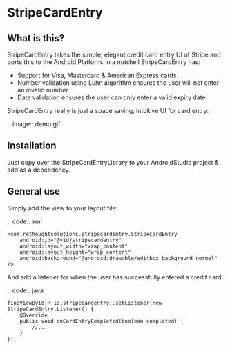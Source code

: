 StripeCardEntry
==============

What is this?
-------------

StripeCardEntry takes the simple, elegant credit card entry UI of Stripe and ports this to
the Android Platform. In a nutshell StripeCardEntry has:

* Support for Visa, Mastercard & American Express cards.
* Number validation using Luhn algorithm ensures the user will not enter an invalid number.
* Date validation ensures the user can only enter a valid expiry date.

StripeCardEntry really is just a space saving, intuitive UI for card entry:

.. image:: demo.gif

Installation
------------

Just copy over the StripeCardEntryLibrary to your AndroidStudio project & add as a dependency.

General use
-----------

Simply add the view to your layout file:

.. code:: xml

    <com.rethoughtsolutions.stripecardentry.StripeCardEntry
        android:id="@+id/stripecardentry"
        android:layout_width="wrap_content"
        android:layout_height="wrap_content"
        android:background="@android:drawable/editbox_background_normal" />

And add a listener for when the user has successfully entered a credit card:

.. code:: java

    findViewById(R.id.stripecardentry).setListener(new StripeCardEntry.Listener() {
        @Override
        public void onCardEntryCompleted(boolean completed) {
            //...
        }
    });




